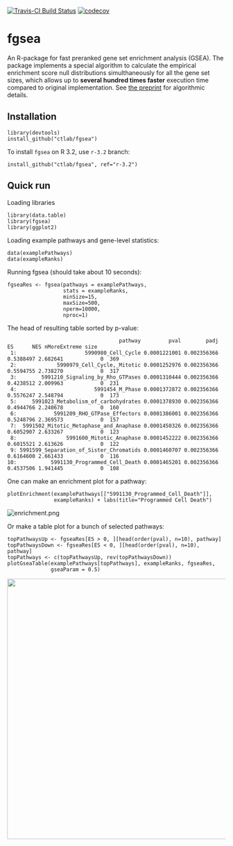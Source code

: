 [![Travis-CI Build Status](https://travis-ci.org/ctlab/fgsea.svg?branch=master)](https://travis-ci.org/ctlab/fgsea)
[![codecov](https://codecov.io/gh/ctlab/fgsea/branch/master/graph/badge.svg)](https://codecov.io/gh/ctlab/fgsea)


# fgsea
An R-package for fast preranked gene set enrichment analysis (GSEA). The package 
implements a special algorithm to calculate the empirical enrichment score null distributions simulthaneously
for all the gene set sizes, which allows up to **several hundred times faster** execution time compared to original
implementation. See [the preprint](http://biorxiv.org/content/early/2016/06/20/060012) for algorithmic details.

## Installation

```{r}
library(devtools)
install_github("ctlab/fgsea")
```

To install `fgsea` on R 3.2, use `r-3.2` branch:
```{r}
install_github("ctlab/fgsea", ref="r-3.2")
```


## Quick run

Loading libraries

```{r}
library(data.table)
library(fgsea)
library(ggplot2)
```

Loading example pathways and gene-level statistics:
```{r}
data(examplePathways)
data(exampleRanks)
```

Running fgsea (should take about 10 seconds):
```{r}
fgseaRes <- fgsea(pathways = examplePathways, 
                  stats = exampleRanks,
                  minSize=15,
                  maxSize=500,
                  nperm=10000,
                  nproc=1)
```

The head of resulting table sorted by p-value:
```
                                    pathway         pval        padj        ES      NES nMoreExtreme size
 1:                      5990980_Cell_Cycle 0.0001221001 0.002356366 0.5388497 2.682641            0  369
 2:             5990979_Cell_Cycle,_Mitotic 0.0001252976 0.002356366 0.5594755 2.738270            0  317
 3:        5991210_Signaling_by_Rho_GTPases 0.0001310444 0.002356366 0.4238512 2.009963            0  231
 4:                         5991454_M_Phase 0.0001372872 0.002356366 0.5576247 2.548794            0  173
 5:     5991023_Metabolism_of_carbohydrates 0.0001378930 0.002356366 0.4944766 2.240678            0  160
 6:            5991209_RHO_GTPase_Effectors 0.0001386001 0.002356366 0.5248796 2.369573            0  157
 7:  5991502_Mitotic_Metaphase_and_Anaphase 0.0001450326 0.002356366 0.6052907 2.633267            0  123
 8:                5991600_Mitotic_Anaphase 0.0001452222 0.002356366 0.6015521 2.613626            0  122
 9: 5991599_Separation_of_Sister_Chromatids 0.0001460707 0.002356366 0.6164600 2.661433            0  116
10:           5991130_Programmed_Cell_Death 0.0001465201 0.002356366 0.4537506 1.941445            0  108
```

One can make an enrichment plot for a pathway:
```{r}
plotEnrichment(examplePathways[["5991130_Programmed_Cell_Death"]],
               exampleRanks) + labs(title="Programmed Cell Death")

```

![enrichment.png](https://www.dropbox.com/s/zusn9pju7f608sn/enrichment.png?raw=1)

Or make a table plot for a bunch of selected pathways:
```{r}
topPathwaysUp <- fgseaRes[ES > 0, ][head(order(pval), n=10), pathway]
topPathwaysDown <- fgseaRes[ES < 0, ][head(order(pval), n=10), pathway]
topPathways <- c(topPathwaysUp, rev(topPathwaysDown))
plotGseaTable(examplePathways[topPathways], exampleRanks, fgseaRes, 
              gseaParam = 0.5)
```

<img src="https://www.dropbox.com/s/uthtzn8wgo176f6/enrichmentTable.png?raw=1" width="600">
